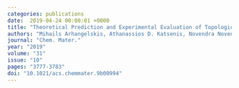 ```yaml
---
categories: publications
date:  2019-04-24 00:00:01 +0000
title: "Theoretical Prediction and Experimental Evaluation of Topological Landscape and Thermodynamic Stability of a Fluorinated Zeolitic Imidazolate Framework"
authors: "Mihails Arhangelskis, Athanassios D. Katsenis, Novendra Novendra, Zamirbek Akimbekov, Dayaker Gandrath, Joseph M. Marrett, Ghada Ayoub, Andrew J. Morris, Omar K. Farha, Tomislav Friščić, and Alexandra Navrotsky"
journal: "Chem. Mater."
year: "2019"
volume: "31"
issue: "10"
pages: "3777-3783"
doi: "10.1021/acs.chemmater.9b00994"
---
```

